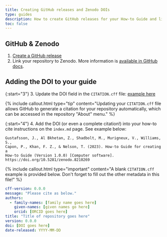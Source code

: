 ```yaml
---
title: Creating GitHub releases and Zenodo DOIs
type: guides
description: How to create GitHub releases for your How-to Guide and link this to Zenodo to generate digital object identifiers (DOIs).
toc: false
---
```



## GitHub & Zenodo

1. [Create a GitHub release](https://docs.github.com/en/repositories/releasing-projects-on-github/about-releases)
2. Link your repository to Zenodo. More information is [available in GitHub docs](https://docs.github.com/en/repositories/archiving-a-github-repository/referencing-and-citing-content). 


## Adding the DOI to your guide

{:start="3"}
3. Update the DOI field in the `CITATION.cff` file: [example here](https://github.com/AustralianBioCommons/guide-template/blob/ef31713ddb011e3fed11ad36aacd993761f9d771/CITATION.cff) 

{% include callout.html type="tip" content="Updating your `CITATION.cff` file allows GitHub to generate a citation for your repository automatically, which can be accessed in the repository "About" menu." %} 

{:start="4"}
4. Add the DOI (or even a complete citation!) into your how-to cite instructions on the `index.md` page. See example below:

```
Gustafsson, J., Al Bkhetan, Z., Shadbolt, M., Murigneux, V., Williams, S., 
Capon, P., Khan, F. Z., & Nelson, T. (2023). How-to Guide for creating a 
How-to Guide (Version 1.0.0) [Computer software]. https://doi.org/10.5281/zenodo.8210269
```



{% include callout.html type="important" content="A blank `CITATION.cff` example is provided below. Don't forget to fill out the other metadata in this file!" %} 

```yaml
cff-version: 0.0.0
message: "Please cite as below."
authors:
  - family-names: [family name goes here]
    given-names: [given names go here]
    orcid: [ORCID goes here]
title: "Title of repository goes here"
version: 0.0.0
doi: [DOI goes here]
date-released: YYYY-MM-DD
```
